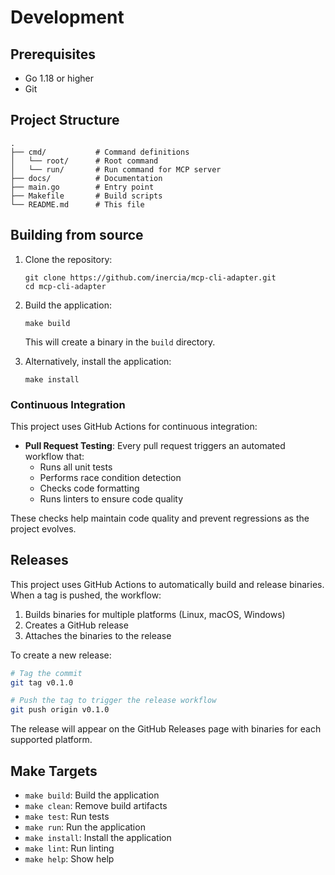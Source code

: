 # Development

## Prerequisites

- Go 1.18 or higher
- Git

## Project Structure

```console
.
├── cmd/           # Command definitions
│   └── root/      # Root command
│   └── run/       # Run command for MCP server
├── docs/          # Documentation
├── main.go        # Entry point
├── Makefile       # Build scripts
└── README.md      # This file
```

## Building from source

1. Clone the repository:

   ```console
   git clone https://github.com/inercia/mcp-cli-adapter.git
   cd mcp-cli-adapter
   ```

2. Build the application:

   ```console
   make build
   ```
   
   This will create a binary in the `build` directory.

3. Alternatively, install the application:

   ```console
   make install
   ```

### Continuous Integration

This project uses GitHub Actions for continuous integration:

- **Pull Request Testing**: Every pull request triggers an automated workflow that:
  - Runs all unit tests
  - Performs race condition detection
  - Checks code formatting
  - Runs linters to ensure code quality

These checks help maintain code quality and prevent regressions as the project evolves.

## Releases

This project uses GitHub Actions to automatically build and release binaries. When a tag is pushed, the workflow:

1. Builds binaries for multiple platforms (Linux, macOS, Windows)
2. Creates a GitHub release
3. Attaches the binaries to the release

To create a new release:

```bash
# Tag the commit
git tag v0.1.0

# Push the tag to trigger the release workflow
git push origin v0.1.0
```

The release will appear on the GitHub Releases page with binaries for each supported platform.

## Make Targets

- `make build`: Build the application
- `make clean`: Remove build artifacts
- `make test`: Run tests
- `make run`: Run the application
- `make install`: Install the application
- `make lint`: Run linting
- `make help`: Show help 
